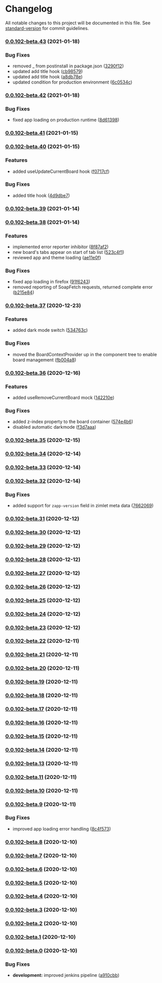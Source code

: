 # Changelog

All notable changes to this project will be documented in this file. See [standard-version](https://github.com/conventional-changelog/standard-version) for commit guidelines.

### [0.0.102-beta.43](https://bitbucket.org/zextras/zapp-shell/compare/v0.0.102-beta.42...v0.0.102-beta.43) (2021-01-18)


### Bug Fixes

* removed _ from postinstall in package.json ([3290f12](https://bitbucket.org/zextras/zapp-shell/commit/3290f1241fba3323b6974a9902171a6253ec7764))
* updated  add title hook ([cb98579](https://bitbucket.org/zextras/zapp-shell/commit/cb98579eecb76c7ff37755a383bd1f536566ccab))
* updated  add title hook ([a8db78e](https://bitbucket.org/zextras/zapp-shell/commit/a8db78e57bc9e6708008238fa192f9a0c0d73fa2))
* updated condition for production environment ([6c0534c](https://bitbucket.org/zextras/zapp-shell/commit/6c0534c592e902ddb7b087a6f03e73f7f07b7aa7))

### [0.0.102-beta.42](https://bitbucket.org/zextras/zapp-shell/compare/v0.0.102-beta.41...v0.0.102-beta.42) (2021-01-18)


### Bug Fixes

* fixed app loading on production runtime ([8d61398](https://bitbucket.org/zextras/zapp-shell/commit/8d6139802ac49d61c617dbcd48c5c9d58532af08))

### [0.0.102-beta.41](https://bitbucket.org/zextras/zapp-shell/compare/v0.0.102-beta.40...v0.0.102-beta.41) (2021-01-15)

### [0.0.102-beta.40](https://bitbucket.org/zextras/zapp-shell/compare/v0.0.102-beta.39...v0.0.102-beta.40) (2021-01-15)


### Features

* added useUpdateCurrentBoard hook ([f0717cf](https://bitbucket.org/zextras/zapp-shell/commit/f0717cf1c0fe4f9a5393f7758513f5f550e2458e))


### Bug Fixes

* added title hook ([4d9dbe7](https://bitbucket.org/zextras/zapp-shell/commit/4d9dbe73c076fb9fd8169f4c0efcea4c8ad6cf8e))

### [0.0.102-beta.39](https://bitbucket.org/zextras/zapp-shell/compare/v0.0.102-beta.38...v0.0.102-beta.39) (2021-01-14)

### [0.0.102-beta.38](https://bitbucket.org/zextras/zapp-shell/compare/v0.0.102-beta.37...v0.0.102-beta.38) (2021-01-14)


### Features

* implemented error reporter inhibitor ([8f87af2](https://bitbucket.org/zextras/zapp-shell/commit/8f87af2b947c95796ce0e3594c6b5761ef21f3b4))
* new board's tabs appear on start of tab list ([523c4f1](https://bitbucket.org/zextras/zapp-shell/commit/523c4f11b5d936b75f31bbc7c2fbf1a74aa9f471))
* reviewed app and theme loading ([ae11e0f](https://bitbucket.org/zextras/zapp-shell/commit/ae11e0f77762a841e46ad892f38af811d1e213c8))


### Bug Fixes

* fixed app loading in firefox ([91f6243](https://bitbucket.org/zextras/zapp-shell/commit/91f62438aa2095562ae686c378764a1c35f4254e))
* removed reporting of SoapFetch requests, returned complete error ([b215e84](https://bitbucket.org/zextras/zapp-shell/commit/b215e848e49716e0ab33e4cc93bc6f1a07a5d157))

### [0.0.102-beta.37](https://bitbucket.org/zextras/zapp-shell/compare/v0.0.102-beta.36...v0.0.102-beta.37) (2020-12-23)


### Features

* added dark mode switch ([534763c](https://bitbucket.org/zextras/zapp-shell/commit/534763c775a35360eab87c4fee0db4390766506f))


### Bug Fixes

* moved the BoardContextProvider up in the component tree to enable board management ([fb004a8](https://bitbucket.org/zextras/zapp-shell/commit/fb004a833dd3140e12bfafc91e33333c91dcfd2d))

### [0.0.102-beta.36](https://bitbucket.org/zextras/zapp-shell/compare/v0.0.102-beta.35...v0.0.102-beta.36) (2020-12-16)


### Features

* added useRemoveCurrentBoard mock ([142210e](https://bitbucket.org/zextras/zapp-shell/commit/142210e00a1032419aaf26f33b5fb17f7273022f))


### Bug Fixes

* added z-index property to the board container ([574e4b6](https://bitbucket.org/zextras/zapp-shell/commit/574e4b61b336260e51ba0584e61fb0e9d994e31a))
* disabled automatic darkmode ([f3d7aaa](https://bitbucket.org/zextras/zapp-shell/commit/f3d7aaad7a0c4efa5721f130a024498fe66def34))

### [0.0.102-beta.35](https://bitbucket.org/zextras/zapp-shell/compare/v0.0.102-beta.34...v0.0.102-beta.35) (2020-12-15)

### [0.0.102-beta.34](https://bitbucket.org/zextras/zapp-shell/compare/v0.0.102-beta.33...v0.0.102-beta.34) (2020-12-14)

### [0.0.102-beta.33](https://bitbucket.org/zextras/zapp-shell/compare/v0.0.102-beta.32...v0.0.102-beta.33) (2020-12-14)

### [0.0.102-beta.32](https://bitbucket.org/zextras/zapp-shell/compare/v0.0.102-beta.31...v0.0.102-beta.32) (2020-12-14)


### Bug Fixes

* added support for `zapp-version` field in zimlet meta data ([7662069](https://bitbucket.org/zextras/zapp-shell/commit/7662069b25305a3b4cb1f0cc9ddcdd30363f2129))

### [0.0.102-beta.31](https://bitbucket.org/zextras/zapp-shell/compare/v0.0.102-beta.30...v0.0.102-beta.31) (2020-12-12)

### [0.0.102-beta.30](https://bitbucket.org/zextras/zapp-shell/compare/v0.0.102-beta.29...v0.0.102-beta.30) (2020-12-12)

### [0.0.102-beta.29](https://bitbucket.org/zextras/zapp-shell/compare/v0.0.102-beta.28...v0.0.102-beta.29) (2020-12-12)

### [0.0.102-beta.28](https://bitbucket.org/zextras/zapp-shell/compare/v0.0.102-beta.27...v0.0.102-beta.28) (2020-12-12)

### [0.0.102-beta.27](https://bitbucket.org/zextras/zapp-shell/compare/v0.0.102-beta.26...v0.0.102-beta.27) (2020-12-12)

### [0.0.102-beta.26](https://bitbucket.org/zextras/zapp-shell/compare/v0.0.102-beta.25...v0.0.102-beta.26) (2020-12-12)

### [0.0.102-beta.25](https://bitbucket.org/zextras/zapp-shell/compare/v0.0.102-beta.24...v0.0.102-beta.25) (2020-12-12)

### [0.0.102-beta.24](https://bitbucket.org/zextras/zapp-shell/compare/v0.0.102-beta.23...v0.0.102-beta.24) (2020-12-12)

### [0.0.102-beta.23](https://bitbucket.org/zextras/zapp-shell/compare/v0.0.102-beta.22...v0.0.102-beta.23) (2020-12-12)

### [0.0.102-beta.22](https://bitbucket.org/zextras/zapp-shell/compare/v0.0.102-beta.21...v0.0.102-beta.22) (2020-12-11)

### [0.0.102-beta.21](https://bitbucket.org/zextras/zapp-shell/compare/v0.0.102-beta.20...v0.0.102-beta.21) (2020-12-11)

### [0.0.102-beta.20](https://bitbucket.org/zextras/zapp-shell/compare/v0.0.102-beta.19...v0.0.102-beta.20) (2020-12-11)

### [0.0.102-beta.19](https://bitbucket.org/zextras/zapp-shell/compare/v0.0.102-beta.18...v0.0.102-beta.19) (2020-12-11)

### [0.0.102-beta.18](https://bitbucket.org/zextras/zapp-shell/compare/v0.0.102-beta.17...v0.0.102-beta.18) (2020-12-11)

### [0.0.102-beta.17](https://bitbucket.org/zextras/zapp-shell/compare/v0.0.102-beta.16...v0.0.102-beta.17) (2020-12-11)

### [0.0.102-beta.16](https://bitbucket.org/zextras/zapp-shell/compare/v0.0.102-beta.15...v0.0.102-beta.16) (2020-12-11)

### [0.0.102-beta.15](https://bitbucket.org/zextras/zapp-shell/compare/v0.0.102-beta.14...v0.0.102-beta.15) (2020-12-11)

### [0.0.102-beta.14](https://bitbucket.org/zextras/zapp-shell/compare/v0.0.102-beta.13...v0.0.102-beta.14) (2020-12-11)

### [0.0.102-beta.13](https://bitbucket.org/zextras/zapp-shell/compare/v0.0.102-beta.11...v0.0.102-beta.13) (2020-12-11)

### [0.0.102-beta.11](https://bitbucket.org/zextras/zapp-shell/compare/v0.0.102-beta.10...v0.0.102-beta.11) (2020-12-11)

### [0.0.102-beta.10](https://bitbucket.org/zextras/zapp-shell/compare/v0.0.102-beta.9...v0.0.102-beta.10) (2020-12-11)

### [0.0.102-beta.9](https://bitbucket.org/zextras/zapp-shell/compare/v0.0.102-beta.8...v0.0.102-beta.9) (2020-12-11)


### Bug Fixes

* improved app loading error handling ([8c4f573](https://bitbucket.org/zextras/zapp-shell/commit/8c4f5738f3718aa897c7ae0da3c02e971d17ab14))

### [0.0.102-beta.8](https://bitbucket.org/zextras/zapp-shell/compare/v0.0.102-beta.7...v0.0.102-beta.8) (2020-12-10)

### [0.0.102-beta.7](https://bitbucket.org/zextras/zapp-shell/compare/v0.0.102-beta.6...v0.0.102-beta.7) (2020-12-10)

### [0.0.102-beta.6](https://bitbucket.org/zextras/zapp-shell/compare/v0.0.102-beta.5...v0.0.102-beta.6) (2020-12-10)

### [0.0.102-beta.5](https://bitbucket.org/zextras/zapp-shell/compare/v0.0.102-beta.4...v0.0.102-beta.5) (2020-12-10)

### [0.0.102-beta.4](https://bitbucket.org/zextras/zapp-shell/compare/v0.0.102-beta.3...v0.0.102-beta.4) (2020-12-10)

### [0.0.102-beta.3](https://bitbucket.org/zextras/zapp-shell/compare/v0.0.102-beta.2...v0.0.102-beta.3) (2020-12-10)

### [0.0.102-beta.2](https://bitbucket.org/zextras/zapp-shell/compare/v0.0.102-beta.1...v0.0.102-beta.2) (2020-12-10)

### [0.0.102-beta.1](https://bitbucket.org/zextras/zapp-shell/compare/v0.0.102-beta.0...v0.0.102-beta.1) (2020-12-10)

### [0.0.102-beta.0](https://bitbucket.org/zextras/zapp-shell/compare/v0.0.101-beta...v0.0.102-beta.0) (2020-12-10)


### Bug Fixes

* **development:** improved jenkins pipeline ([a910cbb](https://bitbucket.org/zextras/zapp-shell/commit/a910cbb644957ac0a8e27b05d642970724f106e6))
